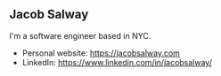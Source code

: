 ## Jacob Salway

I'm a software engineer based in NYC.

* Personal website: https://jacobsalway.com
* LinkedIn: https://www.linkedin.com/in/jacobsalway/
